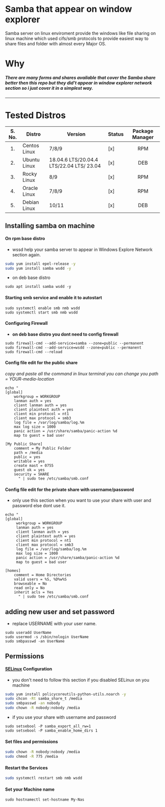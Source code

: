 # Samba that appear on window explorer

Samba server on linux enviroment provide the windows like file sharing on linux machine which used cifs/smb protocols to provide easiest way to share files and folder with almost every Major OS.

# Why

##### There are many forms and shares available that cover the Samba share better then this repo but they did't appear in window explorer network section so i just cover it in a simplest way. 
------------

# Tested Distros

| S. No. | Distro | Version | Status | Package Manager | 
| :-----: | ------ | ------- | ------ | :--------: |
| 1. | Centos Linux | 7/8/9 | [x] | RPM |
| 2. |  Ubuntu Linux |  18.04.6 LTS/20.04.4 LTS/22.04 LTS/ 23.04 | [x]  | DEB |
| 3. | Rocky Linux | 8/9 | [x] | RPM |
| 4. | Oracle Linux | 7/8/9 | [x] | RPM |
| 5. | Debian Linux | 10/11 | [x] | DEB |

## Installing samba on machine

#### On rpm base distro 

* wssd help your samba server to  appear in Windows Explore Network section again.

```bash
sudo yum install epel-release -y
sudo yum install samba wsdd -y 
```

-  on deb base distro
```shell
sudo apt install samba wsdd -y
```

#### Starting smb service and enable it to autostart
```shell
sudo systemctl enable smb nmb wsdd
sudo systemctl start smb nmb wsdd
```


#### Configuring Firewall

-  **on deb base distro you dont need to config firewall**
```shell
sudo firewall-cmd --add-service=samba --zone=public --permanent
sudo firewall-cmd --add-service=wsdd --zone=public --permanent
sudo firewall-cmd --reload 
```


#### Config file edit for the public share

*copy and paste all the command in linux terminal you can change you path = YOUR-media-location*

```shell
echo "
[global]
	workgroup = WORKGROUP
	lanman auth = yes
	client lanman auth = yes
	client plaintext auth = yes
	client min protocol = nt1
	client max protocol = smb3
	log file = /var/log/samba/log.%m
	max log size = 1000
	panic action = /usr/share/samba/panic-action %d
	map to guest = bad user

[My Public Share]
	comment = My Public Folder
	path = /media
	public = yes
	writable = yes
	create mast = 0755
	guest ok = yes
	security = SHARE
  	  " | sudo tee /etc/samba/smb.conf
```

#### Config file edit for the private share with username/password

- only use this section when you want to use your share with user and password else dont use it.

```shell
echo "
[global]
	 workgroup = WORKGROUP
	 lanman auth = yes
 	 client lanman auth = yes
	 client plaintext auth = yes
	 client min protocol = nt1
	 client max protocol = smb3
	 log file = /var/log/samba/log.%m
	 max log size = 1000
	 panic action = /usr/share/samba/panic-action %d
	 map to guest = bad user
		 
[homes]
    comment = Home Directories
    valid users = %S, %D%w%S
    browseable = No
    read only = No
    inherit acls = Yes
	  " | sudo tee /etc/samba/smb.conf
```

## adding new user and set password

- replace USERNAME with your user name.

```shell
sudo useradd UserName
sudo usermod -s /sbin/nologin UserName
sudo smbpasswd -an UserName
```

## Permissions 

#### [SELinux](https://en.wikipedia.org/wiki/Security-Enhanced_Linux) Configuration

* you don't need to follow this section if you disabled SELinux on you machine

```bash
sudo yum install policycoreutils-python-utils.noarch -y
sudo chcon -Rt samba_share_t /media
sudo smbpasswd -an nobody
sudo chown -R nobody:nobody /media
```
- if you use your share with username and password 

``` shell
sudo setsebool -P samba_export_all_rw=1
sudo setsebool -P samba_enable_home_dirs 1
```


#### Set files and permissions 

```bash
sudo chown -R nobody:nobody /media
sudo chmod -R 775 /media

```

#### Restart the Services

```bash
sudo systemctl restart smb nmb wsdd
```

#### Set your Machine name

```shell
sudo hostnamectl set-hostname My-Nas
```
